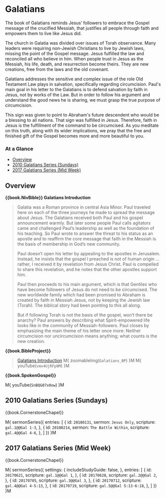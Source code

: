 # Galatians

The book of Galatians reminds Jesus’ followers to embrace the Gospel
message of the crucified Messiah, that justifies all people through
faith and empowers them to live like Jesus did.

The church in Galatia was divided over issues of Torah
observance. Many leaders were requiring non-Jewish Christians to live
by Jewish laws, missing the point of the Gospel message. Jesus
fulfilled the law and reconciled all who believe in him. When people
trust in Jesus as the Messiah, his life, death, and resurrection
become theirs. They are new creations, free from the laws and the old
covenant.

Galatians addresses the sensitive and complex issue of the role Old
Testament Law plays in salvation, specifically regarding
circumcision. Paul's main goal in his letter to the Galatians is to
defend salvation by faith in Jesus, not by works of the Law. But in
order to follow his argument and understand the good news he is
sharing, we must grasp the true purpose of circumcision.

This sign was given to point to Abraham's future descendent who would
be a blessing to all nations. That sign was fulfilled in
Jesus. Therefore, faith in Jesus is the fulfillment of the command to
be circumcised. As you meditate on this truth, along with its wider
implications, we pray that the free and finished gift of the Gospel
becomes more and more beautiful to you.


### At a Glance

- [Overview](#overview)
- [2010 Galatians Series (Sundays)](#2010-galatians-series-sundays)
- [2017 Galatians Series (Mid Week)](#2017-galatians-series-mid-week)


## Overview


**{{book.NivBible}} Galatians Introduction**

> Galatia was a Roman province in central Asia Minor. Paul traveled here
> on each of the three journeys he made to spread the message about
> Jesus. The Galatians received both Paul and his gospel announcement
> warmly. But later some people Paul calls agitators came and challenged
> Paul’s leadership as well as the foundation of his teaching. So Paul
> wrote to answer the threat to his status as an apostle and to reaffirm
> the core message that faith in the Messiah is the basis of membership
> in God’s new community.
> 
> Paul doesn’t open his letter by appealing to the apostles in
> Jerusalem. Instead, he insists that the gospel I preached is not of
> human origin … rather, I received it by revelation from Jesus
> Christ.  Paul is compelled to share this revelation, and he notes that
> the other apostles support him.
> 
> Paul then proceeds to his main argument, which is that Gentiles who
> have become followers of Jesus do not need to be circumcised. The new
> worldwide family which had been promised to Abraham is created by
> faith in Messiah Jesus, not by keeping the Jewish law (Torah). The
> biblical story had been pointing to this all along.
> 
> But if following Torah is not the basis of the gospel, won’t there be
> anarchy? Paul answers by describing what Spirit-empowered life looks
> like in the community of Messiah-followers. Paul closes by emphasizing
> the main theme of his letter once more: Neither circumcision nor
> uncircumcision means anything; what counts is the new creation.


**{{book.BibleProject}}**

> [Galatians Introduction](https://bibleproject.com/explore/video/galatians/)
M{ zoomableImg(`Galatians_BP`) }M
M{ youTube(`vmx4UjRFp0M`) }M


**{{book.SpokenGospel}}**

M{ youTube(`SnBQG07x0ow`) }M



## 2010 Galatians Series (Sundays)

{{book.CornerstoneChapel}}

M{ sermonSeries({
  entries: [
    { id: `20100131`, sermon: `Jesus Only`,        scripture: `gal.1@@Gal 1-3`, },
    { id: `20100214`, sermon: `The Battle Within`, scripture: `gal.4@@Gal 4-6`, },
  ]
}) }M


## 2017 Galatians Series (Mid Week)

{{book.CornerstoneChapel}}

M{ sermonSeries({
  settings: {
    includeStudyGuide: false,
  },
  entries: [
    { id: `20170621`, scripture: `gal.1@@Gal 1`,         },
    { id: `20170628`, scripture: `gal.2@@Gal 2`,         },
    { id: `20170705`, scripture: `gal.3@@Gal 3`,         },
    { id: `20170712`, scripture: `gal.4@@Gal 4-5:13`,    },
    { id: `20170719`, scripture: `gal.5@@Gal 5:13-6:18`, },
  ]
}) }M
